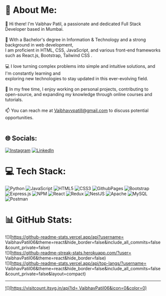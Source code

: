 # 💫 About Me:
👋 Hi there! I'm Vaibhav Patil, a passionate and dedicated Full Stack Developer based in Mumbai. <br><br>🚀 With a Bachelor's degree in Information & Technology and a strong background in web development, <br>I am proficient in HTML, CSS, JavaScript, and various front-end frameworks such as React.js, Bootstrap, Tailwind CSS . <br><br>💻 I love turning complex problems into simple and intuitive solutions, and I'm constantly learning and <br>exploring new technologies to stay updated in this ever-evolving field.<br><br>🌱 In my free time, I enjoy working on personal projects, contributing to open-source, and expanding my knowledge through online courses and tutorials.<br><br>📫 You can reach me at Vaibhavvpatill@gmail.com to discuss potential opportunities.<br><br>


## 🌐 Socials:
[![Instagram](https://img.shields.io/badge/Instagram-%23E4405F.svg?logo=Instagram&logoColor=white)](https://instagram.com/vaibhav_patil_6) [![LinkedIn](https://img.shields.io/badge/LinkedIn-%230077B5.svg?logo=linkedin&logoColor=white)](https://linkedin.com/in/www.linkedin.com/in/vaibhav-patil-08368b256) 

# 💻 Tech Stack:
![Python](https://img.shields.io/badge/python-3670A0?style=for-the-badge&logo=python&logoColor=ffdd54) ![JavaScript](https://img.shields.io/badge/javascript-%23323330.svg?style=for-the-badge&logo=javascript&logoColor=%23F7DF1E) ![HTML5](https://img.shields.io/badge/html5-%23E34F26.svg?style=for-the-badge&logo=html5&logoColor=white) ![CSS3](https://img.shields.io/badge/css3-%231572B6.svg?style=for-the-badge&logo=css3&logoColor=white) ![GithubPages](https://img.shields.io/badge/github%20pages-121013?style=for-the-badge&logo=github&logoColor=white) ![Bootstrap](https://img.shields.io/badge/bootstrap-%238511FA.svg?style=for-the-badge&logo=bootstrap&logoColor=white) ![Express.js](https://img.shields.io/badge/express.js-%23404d59.svg?style=for-the-badge&logo=express&logoColor=%2361DAFB) ![NPM](https://img.shields.io/badge/NPM-%23CB3837.svg?style=for-the-badge&logo=npm&logoColor=white) ![React](https://img.shields.io/badge/react-%2320232a.svg?style=for-the-badge&logo=react&logoColor=%2361DAFB) ![Redux](https://img.shields.io/badge/redux-%23593d88.svg?style=for-the-badge&logo=redux&logoColor=white) ![NestJS](https://img.shields.io/badge/nestjs-%23E0234E.svg?style=for-the-badge&logo=nestjs&logoColor=white) ![Apache](https://img.shields.io/badge/apache-%23D42029.svg?style=for-the-badge&logo=apache&logoColor=white) ![MySQL](https://img.shields.io/badge/mysql-%2300000f.svg?style=for-the-badge&logo=mysql&logoColor=white) ![Postman](https://img.shields.io/badge/Postman-FF6C37?style=for-the-badge&logo=postman&logoColor=white)
# 📊 GitHub Stats:
![](https://github-readme-stats.vercel.app/api?username= VaibhavPatil06&theme=react&hide_border=false&include_all_commits=false&count_private=false)<br/>
![](https://github-readme-streak-stats.herokuapp.com/?user= VaibhavPatil06&theme=react&hide_border=false)<br/>
![](https://github-readme-stats.vercel.app/api/top-langs/?username= VaibhavPatil06&theme=react&hide_border=false&include_all_commits=false&count_private=false&layout=compact)

---
[![](https://visitcount.itsvg.in/api?id= VaibhavPatil06&icon=0&color=0)](https://visitcount.itsvg.in)

<!-- Proudly created with GPRM ( https://gprm.itsvg.in ) -->
